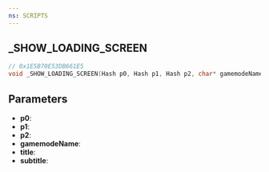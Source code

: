 ```yaml
---
ns: SCRIPTS
---
```

## _SHOW_LOADING_SCREEN

```c
// 0x1E5B70E53DB661E5
void _SHOW_LOADING_SCREEN(Hash p0, Hash p1, Hash p2, char* gamemodeName, char* title, char* subtitle);
```

## Parameters
* **p0**:
* **p1**:
* **p2**:
* **gamemodeName**:
* **title**:
* **subtitle**:

